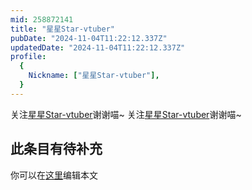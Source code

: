```yaml
---
mid: 258872141
title: "星星Star-vtuber"
pubDate: "2024-11-04T11:22:12.337Z"
updatedDate: "2024-11-04T11:22:12.337Z"
profile:
  {
    Nickname: ["星星Star-vtuber"],
  }
---
```


关注[星星Star-vtuber](https://space.bilibili.com/258872141)谢谢喵~ 关注[星星Star-vtuber](https://space.bilibili.com/258872141)谢谢喵~

## 此条目有待补充
你可以在[这里](https://github.com/Yuhanawa/VTuber.ICU-Content/edit/master/v/星星Star-vtuber/index.md)编辑本文
